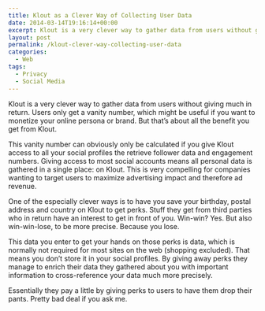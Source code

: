 ```yaml
---
title: Klout as a Clever Way of Collecting User Data
date: 2014-03-14T19:16:14+00:00
excerpt: Klout is a very clever way to gather data from users without giving much in return. Users only get a vanity number, and Klout perks are the worst.
layout: post
permalink: /klout-clever-way-collecting-user-data
categories:
  - Web
tags:
  - Privacy
  - Social Media
---
```

Klout is a very clever way to gather data from users without giving much in return. Users only get a vanity number, which might be useful if you want to monetize your online persona or brand. But that’s about all the benefit you get from Klout.

This vanity number can obviously only be calculated if you give Klout access to all your social profiles the retrieve follower data and engagement numbers. Giving access to most social accounts means all personal data is gathered in a single place: on Klout. This is very compelling for companies wanting to target users to maximize advertising impact and therefore ad revenue.

One of the especially clever ways is to have you save your birthday, postal address and country on Klout to get perks. Stuff they get from third parties who in return have an interest to get in front of you. Win-win? Yes. But also win-win-lose, to be more precise. Because you lose.

This data you enter to get your hands on those perks is data, which is normally not required for most sites on the web (shopping excluded). That means you don’t store it in your social profiles. By giving away perks they manage to enrich their data they gathered about you with important information to cross-reference your data much more precisely.

Essentially they pay a little by giving perks to users to have them drop their pants. Pretty bad deal if you ask me.
